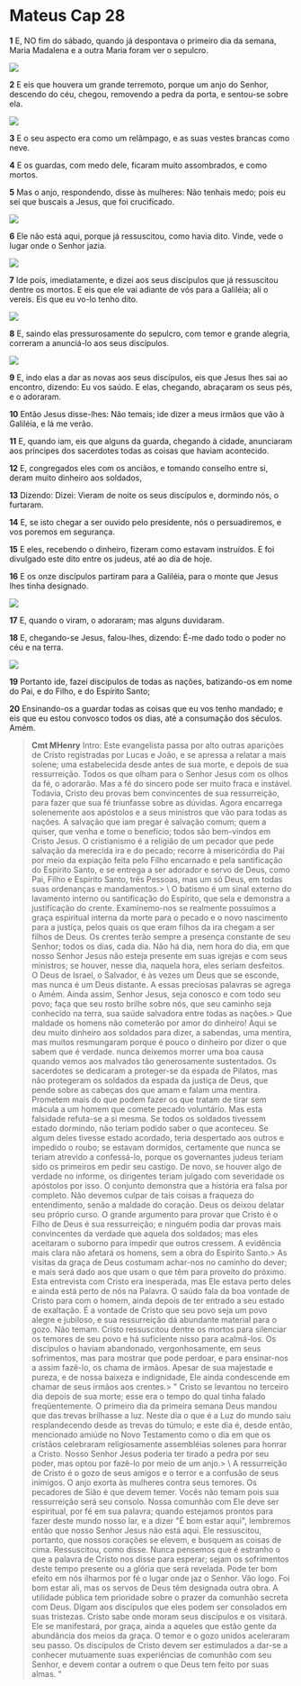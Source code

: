 # Mateus Cap 28

**1** 	E, NO fim do sábado, quando já despontava o primeiro dia da semana, Maria Madalena e a outra Maria foram ver o sepulcro.

![](../Images/SweetPublishing/40-28-1.jpg) 

**2** 	E eis que houvera um grande terremoto, porque um anjo do Senhor, descendo do céu, chegou, removendo a pedra da porta, e sentou-se sobre ela.

![](../Images/SweetPublishing/40-28-2.jpg) 

**3** 	E o seu aspecto era como um relâmpago, e as suas vestes brancas como neve.

**4** 	E os guardas, com medo dele, ficaram muito assombrados, e como mortos.

**5** 	Mas o anjo, respondendo, disse às mulheres: Não tenhais medo; pois eu sei que buscais a Jesus, que foi crucificado.

![](../Images/SweetPublishing/40-28-3.jpg) 

**6** 	Ele não está aqui, porque já ressuscitou, como havia dito. Vinde, vede o lugar onde o Senhor jazia.

![](../Images/SweetPublishing/40-28-4.jpg) 

**7** 	Ide pois, imediatamente, e dizei aos seus discípulos que já ressuscitou dentre os mortos. E eis que ele vai adiante de vós para a Galiléia; ali o vereis. Eis que eu vo-lo tenho dito.

![](../Images/SweetPublishing/40-28-5.jpg) 

**8** 	E, saindo elas pressurosamente do sepulcro, com temor e grande alegria, correram a anunciá-lo aos seus discípulos.

![](../Images/SweetPublishing/40-28-6.jpg) 

**9** 	E, indo elas a dar as novas aos seus discípulos, eis que Jesus lhes sai ao encontro, dizendo: Eu vos saúdo. E elas, chegando, abraçaram os seus pés, e o adoraram.

**10** 	Então Jesus disse-lhes: Não temais; ide dizer a meus irmãos que vão à Galiléia, e lá me verão.

**11** 	E, quando iam, eis que alguns da guarda, chegando à cidade, anunciaram aos príncipes dos sacerdotes todas as coisas que haviam acontecido.

**12** 	E, congregados eles com os anciãos, e tomando conselho entre si, deram muito dinheiro aos soldados,

**13** 	Dizendo: Dizei: Vieram de noite os seus discípulos e, dormindo nós, o furtaram.

**14** 	E, se isto chegar a ser ouvido pelo presidente, nós o persuadiremos, e vos poremos em segurança.

**15** 	E eles, recebendo o dinheiro, fizeram como estavam instruídos. E foi divulgado este dito entre os judeus, até ao dia de hoje.

**16** 	E os onze discípulos partiram para a Galiléia, para o monte que Jesus lhes tinha designado.

![](../Images/SweetPublishing/40-28-7.jpg) 

**17** 	E, quando o viram, o adoraram; mas alguns duvidaram.

**18** 	E, chegando-se Jesus, falou-lhes, dizendo: É-me dado todo o poder no céu e na terra.

![](../Images/SweetPublishing/40-28-8.jpg) 

**19** 	Portanto ide, fazei discípulos de todas as nações, batizando-os em nome do Pai, e do Filho, e do Espírito Santo;

**20** 	Ensinando-os a guardar todas as coisas que eu vos tenho mandado; e eis que eu estou convosco todos os dias, até a consumação dos séculos. Amém.


> **Cmt MHenry** Intro: Este evangelista passa por alto outras aparições de Cristo registradas por Lucas e João, e se apressa a relatar a mais solene; uma estabelecida desde antes de sua morte, e depois de sua ressurreição. Todos os que olham para o Senhor Jesus com os olhos da fé, o adorarão. Mas a fé do sincero pode ser muito fraca e instável. Todavia, Cristo deu provas bem convincentes de sua ressurreição, para fazer que sua fé triunfasse sobre as dúvidas. Agora encarrega solenemente aos apóstolos e a seus ministros que vão para todas as nações. A salvação que iam pregar é salvação comum; quem a quiser, que venha e tome o benefício; todos são bem-vindos em Cristo Jesus. O cristianismo é a religião de um pecador que pede salvação da merecida ira e do pecado; recorre à misericórdia do Pai por meio da expiação feita pelo Filho encarnado e pela santificação do Espírito Santo, e se entrega a ser adorador e servo de Deus, como Pai, Filho e Espírito Santo, três Pessoas, mas um só Deus, em todas suas ordenanças e mandamentos.\> \ O batismo é um sinal externo do lavamento interno ou santificação do Espírito, que sela e demonstra a justificação do crente. Examinemo-nos se realmente possuímos a graça espiritual interna da morte para o pecado e o novo nascimento para a justiça, pelos quais os que eram filhos da ira chegam a ser filhos de Deus. Os crentes terão sempre a presença constante de seu Senhor; todos os dias, cada dia. Não há dia, nem hora do dia, em que nosso Senhor Jesus não esteja presente em suas igrejas e com seus ministros; se houver, nesse dia, naquela hora, eles seriam desfeitos. O Deus de Israel, o Salvador, é às vezes um Deus que se esconde, mas nunca é um Deus distante. A essas preciosas palavras se agrega o Amém. Ainda assim, Senhor Jesus, seja conosco e com todo seu povo; faça que seu rosto brilhe sobre nós, que seu caminho seja conhecido na terra, sua saúde salvadora entre todas as nações.> Que maldade os homens não cometerão por amor do dinheiro! Aqui se deu muito dinheiro aos soldados para dizer, a sabendas, uma mentira, mas muitos resmungaram porque é pouco o dinheiro por dizer o que sabem que é verdade. nunca deixemos morrer uma boa causa quando vemos aos malvados tão generosamente sustentados. Os sacerdotes se dedicaram a proteger-se da espada de Pilatos, mas não protegeram os soldados da espada da justiça de Deus, que pende sobre as cabeças dos que amam e falam uma mentira. Prometem mais do que podem fazer os que tratam de tirar sem mácula a um homem que comete pecado voluntário. Mas esta falsidade refuta-se a si mesma. Se todos os soldados tivessem estado dormindo, não teriam podido saber o que aconteceu. Se algum deles tivesse estado acordado, teria despertado aos outros e impedido o roubo; se estavam dormidos, certamente que nunca se teriam atrevido a confessá-lo, porque os governantes judeus teriam sido os primeiros em pedir seu castigo. De novo, se houver algo de verdade no informe, os dirigentes teriam julgado com severidade os apóstolos por isso. O conjunto demonstra que a história era falsa por completo. Não devemos culpar de tais coisas a fraqueza do entendimento, senão a maldade do coração. Deus os deixou delatar seu próprio curso. O grande argumento para provar que Cristo é o Filho de Deus é sua ressurreição; e ninguém podia dar provas mais convincentes da verdade que aquela dos soldados; mas eles aceitaram o suborno para impedir que outros cressem. A evidência mais clara não afetará os homens, sem a obra do Espírito Santo.> As visitas da graça de Deus costumam achar-nos no caminho do dever; e mais será dado aos que usam o que têm para proveito do próximo. Esta entrevista com Cristo era inesperada, mas Ele estava perto deles e ainda está perto de nós na Palavra. O saúdo fala da boa vontade de Cristo para com o homem, ainda depois de ter entrado a seu estado de exaltação. É a vontade de Cristo que seu povo seja um povo alegre e jubiloso, e sua ressurreição dá abundante material para o gozo. Não temam. Cristo ressuscitou dentre os mortos para silenciar os temores de seu povo e há suficiente nisso para acalmá-los. Os discípulos o haviam abandonado, vergonhosamente, em seus sofrimentos, mas para mostrar que pode perdoar, e para ensinar-nos a assim fazê-lo, os chama de irmãos. Apesar de sua majestade e pureza, e de nossa baixeza e indignidade, Ele ainda condescende em chamar de seus irmãos aos crentes.> " Cristo se levantou no terceiro dia depois de sua morte; esse era o tempo do qual tinha falado freqüentemente. O primeiro dia da primeira semana Deus mandou que das trevas brilhasse a luz. Neste dia o que é a Luz do mundo saiu resplandecendo desde as trevas do túmulo; e este dia é, desde então, mencionado amiúde no Novo Testamento como o dia em que os cristãos celebraram religiosamente assembléias solenes para honrar a Cristo. Nosso Senhor Jesus poderia ter tirado a pedra por seu poder, mas optou por fazê-lo por meio de um anjo.\> \ A ressurreição de Cristo é o gozo de seus amigos e o terror e a confusão de seus inimigos. O anjo exorta às mulheres contra seus temores. Os pecadores de Sião é que devem temer. Vocês não temam pois sua ressurreição será seu consolo. Nossa comunhão com Ele deve ser espiritual, por fé em sua palavra; quando estejamos prontos para fazer deste mundo nosso lar, e a dizer "É bom estar aqui", lembremos então que nosso Senhor Jesus não está aqui. Ele ressuscitou, portanto, que nossos corações se elevem, e busquem as coisas de cima. Ressuscitou, como disse. Nunca pensemos que é estranho o que a palavra de Cristo nos disse para esperar; sejam os sofrimentos deste tempo presente ou a glória que será revelada. Pode ter bom efeito em nós ilharmos por fé o lugar onde jaz o Senhor. Vão logo. Foi bom estar ali, mas os servos de Deus têm designada outra obra. A utilidade pública tem prioridade sobre o prazer da comunhão secreta com Deus. Digam aos discípulos que eles podem ser consolados em suas tristezas. Cristo sabe onde moram seus discípulos e os visitará. Ele se manifestará, por graça, ainda a aqueles que estão gente da abundância dos meios da graça. O temor e o gozo unidos aceleraram seu passo. Os discípulos de Cristo devem ser estimulados a dar-se a conhecer mutuamente suas experiências de comunhão com seu Senhor, e devem contar a outrem o que Deus tem feito por suas almas. "